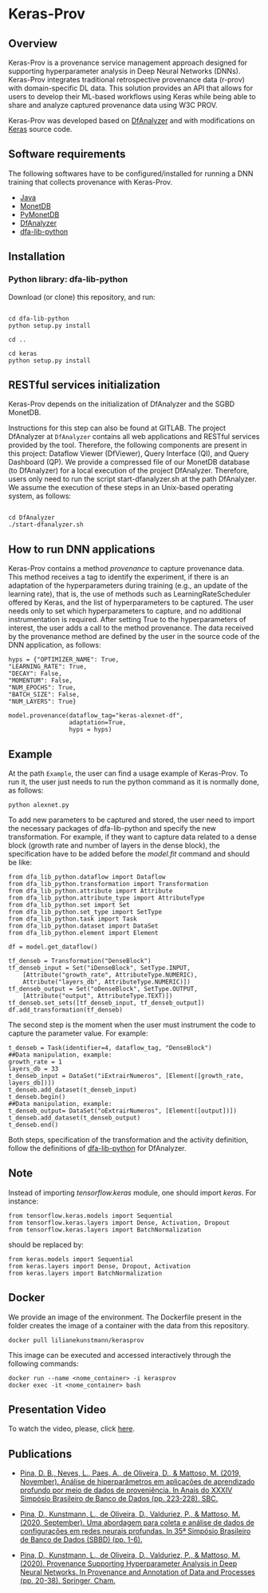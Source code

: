 # Keras-Prov

## Overview

Keras-Prov is a provenance service management approach designed for supporting hyperparameter analysis in Deep Neural Networks (DNNs). Keras-Prov integrates traditional retrospective provenance data (r-prov) with domain-specific DL data. This solution provides an API that allows for users to develop their ML-based workflows using Keras while being able to share and analyze captured provenance data using W3C PROV. 

Keras-Prov was developed based on [DfAnalyzer](https://gitlab.com/ssvitor/dataflow_analyzer) and with modifications on [Keras](https://github.com/keras-team/keras) source code.

## Software requirements

The following softwares have to be configured/installed for running a DNN training that collects provenance with Keras-Prov.

* [Java](https://java.com/pt-BR/)
* [MonetDB](http://www.monetdb.org/Documentation/UserGuide/Tutorial)
* [PyMonetDB](https://pymonetdb.readthedocs.io/en/latest/index.html)
* [DfAnalyzer](https://github.com/dbpina/keras-prov/tree/main/DfAnalyzer)
* [dfa-lib-python](https://github.com/dbpina/keras-prov/tree/main/dfa-lib-python/) 

## Installation

<!---### RESTful services -->


###  Python library: dfa-lib-python

Download (or clone) this repository, and run:


```

cd dfa-lib-python
python setup.py install

cd ..

cd keras
python setup.py install

```

## RESTful services initialization

Keras-Prov depends on the initialization of DfAnalyzer and the SGBD MonetDB. 

Instructions for this step can also be found at GITLAB. The project DfAnalyzer at `DfAnalyzer` contains all web applications and RESTful services provided by the tool. Therefore, the following components are present in this project: Dataflow Viewer (DfViewer), Query Interface (QI), and Query Dashboard (QP). We provide a compressed file of our MonetDB database (to DfAnalyzer) for a local execution of the project DfAnalyzer. Therefore, users only need to run the script start-dfanalyzer.sh at the path DfAnalyzer. We assume the execution of these steps in an Unix-based operating system, as follows:

```

cd DfAnalyzer
./start-dfanalyzer.sh

```


## How to run DNN applications

Keras-Prov contains a method *provenance* to capture provenance data. This method receives a tag to identify the experiment, if there is an adaptation of the hyperparameters during training (e.g., an update of the learning rate), that is, the use of methods such as LearningRateScheduler offered by Keras, and the list of hyperparameters to be captured. The user needs only to set which hyperparameters to capture, and no additional instrumentation is required. After setting True to the hyperparameters of interest, the user adds a call to the method provenance. The data received by the provenance method are defined by the user in the source code of the DNN application, as follows:

```
hyps = {"OPTIMIZER_NAME": True,
"LEARNING_RATE": True,
"DECAY": False,
"MOMENTUM": False,
"NUM_EPOCHS": True,
"BATCH_SIZE": False,
"NUM_LAYERS": True}

model.provenance(dataflow_tag="keras-alexnet-df",
                 adaptation=True,
                 hyps = hyps)
```

## Example

At the path `Example`, the user can find a usage example of Keras-Prov. To run it, the user just needs to run the python command as it is normally done, as follows:

```
python alexnet.py
```

To add new parameters to be captured and stored, the user need to import the necessary packages of dfa-lib-python and specify the new transformation. For example, if they want to capture data related to a dense block (growth rate and number of layers in the dense block), the specification have to be added before the *model.fit* command and should be like:

```
from dfa_lib_python.dataflow import Dataflow
from dfa_lib_python.transformation import Transformation
from dfa_lib_python.attribute import Attribute
from dfa_lib_python.attribute_type import AttributeType
from dfa_lib_python.set import Set
from dfa_lib_python.set_type import SetType
from dfa_lib_python.task import Task
from dfa_lib_python.dataset import DataSet
from dfa_lib_python.element import Element

df = model.get_dataflow()

tf_denseb = Transformation("DenseBlock")
tf_denseb_input = Set("iDenseBlock", SetType.INPUT, 
    [Attribute("growth_rate", AttributeType.NUMERIC), 
    Attribute("layers_db", AttributeType.NUMERIC)])
tf_denseb_output = Set("oDenseBlock", SetType.OUTPUT, 
    [Attribute("output", AttributeType.TEXT)])
tf_denseb.set_sets([tf_denseb_input, tf_denseb_output])
df.add_transformation(tf_denseb) 
```

The second step is the moment when the user must instrument the code to capture the parameter value. For example:

```
t_denseb = Task(identifier=4, dataflow_tag, "DenseBlock")
##Data manipulation, example:
growth_rate = 1
layers_db = 33
t_denseb_input = DataSet("iExtrairNumeros", [Element([growth_rate, layers_db])])
t_denseb.add_dataset(t_denseb_input)
t_denseb.begin()
##Data manipulation, example:
t_denseb_output= DataSet("oExtrairNumeros", [Element([output])])
t_denseb.add_dataset(t_denseb_output)
t_denseb.end()
```

Both steps, specification of the transformation and the activity definition, follow the definitions of [dfa-lib-python](http://monografias.poli.ufrj.br/monografias/monopoli10026387.pdf) for DfAnalyzer.

## Note

Instead of importing *tensorflow.keras* module, one should import *keras*. For instance:

```
from tensorflow.keras.models import Sequential
from tensorflow.keras.layers import Dense, Activation, Dropout
from tensorflow.keras.layers import BatchNormalization
```

should be replaced by:


```
from keras.models import Sequential
from keras.layers import Dense, Dropout, Activation
from keras.layers import BatchNormalization
```

## Docker
We provide an image of the environment. The Dockerfile present in the folder creates the image of a container with the data from this repository. 

```
docker pull lilianekunstmann/kerasprov
```

This image can be executed and accessed interactively through the following commands:

```
docker run --name <nome_container> -i kerasprov
docker exec -it <nome_container> bash
```

## Presentation Video

To watch the video, please, click [here](https://www.youtube.com/watch?v=QOZY2CQfXJ8).

## Publications

* [Pina, D. B., Neves, L., Paes, A., de Oliveira, D., & Mattoso, M. (2019, November). Análise de hiperparâmetros em aplicações de aprendizado profundo por meio de dados de proveniência. In Anais do XXXIV Simpósio Brasileiro de Banco de Dados (pp. 223-228). SBC.](https://sol.sbc.org.br/index.php/sbbd/article/view/8827)

* [Pina, D., Kunstmann, L., de Oliveira, D., Valduriez, P., & Mattoso, M. (2020, September). Uma abordagem para coleta e análise de dados de configurações em redes neurais profundas. In 35ª Simpósio Brasileiro de Banco de Dados (SBBD) (pp. 1-6).](https://hal-lirmm.ccsd.cnrs.fr/lirmm-02969506/)

* [Pina, D., Kunstmann, L., de Oliveira, D., Valduriez, P., & Mattoso, M. (2020). Provenance Supporting Hyperparameter Analysis in Deep Neural Networks. In Provenance and Annotation of Data and Processes (pp. 20-38). Springer, Cham.](https://link.springer.com/chapter/10.1007/978-3-030-80960-7_2)
